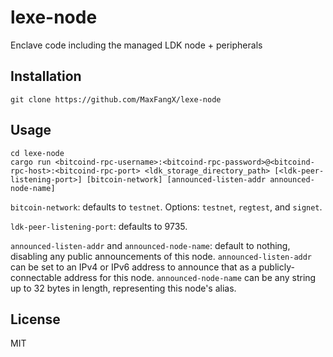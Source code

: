 # lexe-node
Enclave code including the managed LDK node + peripherals

## Installation
```
git clone https://github.com/MaxFangX/lexe-node
```

## Usage
```
cd lexe-node
cargo run <bitcoind-rpc-username>:<bitcoind-rpc-password>@<bitcoind-rpc-host>:<bitcoind-rpc-port> <ldk_storage_directory_path> [<ldk-peer-listening-port>] [bitcoin-network] [announced-listen-addr announced-node-name]
```
`bitcoin-network`: defaults to `testnet`. Options: `testnet`, `regtest`, and
`signet`.

`ldk-peer-listening-port`: defaults to 9735.

`announced-listen-addr` and `announced-node-name`: default to nothing, disabling
any public announcements of this node.
`announced-listen-addr` can be set to an IPv4 or IPv6 address to announce that
as a publicly-connectable address for this node.
`announced-node-name` can be any string up to 32 bytes in length, representing
this node's alias.

## License

MIT
